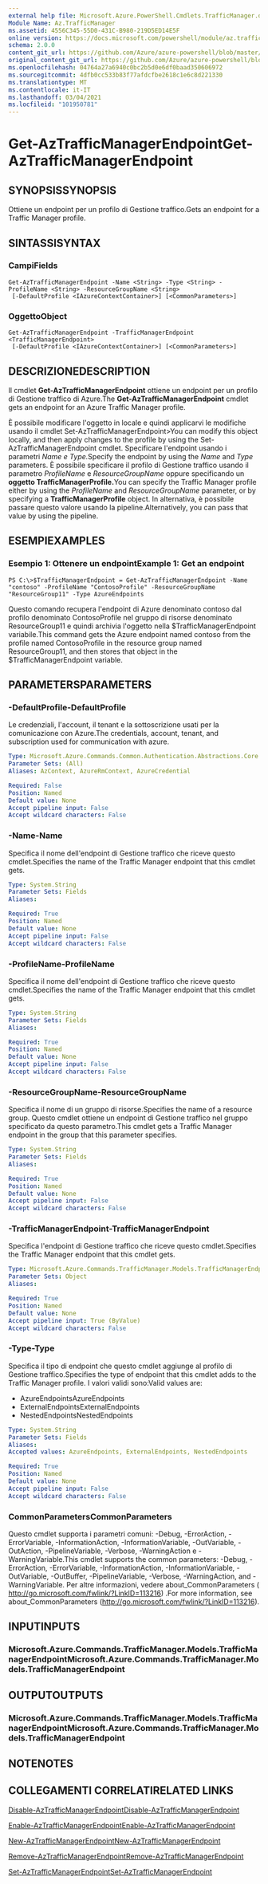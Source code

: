```yaml
---
external help file: Microsoft.Azure.PowerShell.Cmdlets.TrafficManager.dll-Help.xml
Module Name: Az.TrafficManager
ms.assetid: 4556C345-55D0-431C-B980-219D5ED14E5F
online version: https://docs.microsoft.com/powershell/module/az.trafficmanager/get-aztrafficmanagerendpoint
schema: 2.0.0
content_git_url: https://github.com/Azure/azure-powershell/blob/master/src/TrafficManager/TrafficManager/help/Get-AzTrafficManagerEndpoint.md
original_content_git_url: https://github.com/Azure/azure-powershell/blob/master/src/TrafficManager/TrafficManager/help/Get-AzTrafficManagerEndpoint.md
ms.openlocfilehash: 04764a27a6940c0bc2b5d0e6df0baad350606972
ms.sourcegitcommit: 4dfb0cc533b83f77afdcfbe2618c1e6c8d221330
ms.translationtype: MT
ms.contentlocale: it-IT
ms.lasthandoff: 03/04/2021
ms.locfileid: "101950781"
---
```

# <span data-ttu-id="0f883-101">Get-AzTrafficManagerEndpoint</span><span class="sxs-lookup"><span data-stu-id="0f883-101">Get-AzTrafficManagerEndpoint</span></span>

## <span data-ttu-id="0f883-102">SYNOPSIS</span><span class="sxs-lookup"><span data-stu-id="0f883-102">SYNOPSIS</span></span>
<span data-ttu-id="0f883-103">Ottiene un endpoint per un profilo di Gestione traffico.</span><span class="sxs-lookup"><span data-stu-id="0f883-103">Gets an endpoint for a Traffic Manager profile.</span></span>

## <span data-ttu-id="0f883-104">SINTASSI</span><span class="sxs-lookup"><span data-stu-id="0f883-104">SYNTAX</span></span>

### <span data-ttu-id="0f883-105">Campi</span><span class="sxs-lookup"><span data-stu-id="0f883-105">Fields</span></span>
```
Get-AzTrafficManagerEndpoint -Name <String> -Type <String> -ProfileName <String> -ResourceGroupName <String>
 [-DefaultProfile <IAzureContextContainer>] [<CommonParameters>]
```

### <span data-ttu-id="0f883-106">Oggetto</span><span class="sxs-lookup"><span data-stu-id="0f883-106">Object</span></span>
```
Get-AzTrafficManagerEndpoint -TrafficManagerEndpoint <TrafficManagerEndpoint>
 [-DefaultProfile <IAzureContextContainer>] [<CommonParameters>]
```

## <span data-ttu-id="0f883-107">DESCRIZIONE</span><span class="sxs-lookup"><span data-stu-id="0f883-107">DESCRIPTION</span></span>
<span data-ttu-id="0f883-108">Il cmdlet **Get-AzTrafficManagerEndpoint** ottiene un endpoint per un profilo di Gestione traffico di Azure.</span><span class="sxs-lookup"><span data-stu-id="0f883-108">The **Get-AzTrafficManagerEndpoint** cmdlet gets an endpoint for an Azure Traffic Manager profile.</span></span>

<span data-ttu-id="0f883-109">È possibile modificare l'oggetto in locale e quindi applicarvi le modifiche usando il cmdlet Set-AzTrafficManagerEndpoint></span><span class="sxs-lookup"><span data-stu-id="0f883-109">You can modify this object locally, and then apply changes to the profile by using the Set-AzTrafficManagerEndpoint cmdlet.</span></span>
<span data-ttu-id="0f883-110">Specificare l'endpoint usando i parametri *Name* *e Type.*</span><span class="sxs-lookup"><span data-stu-id="0f883-110">Specify the endpoint by using the *Name* and *Type* parameters.</span></span>
<span data-ttu-id="0f883-111">È possibile specificare il profilo di Gestione traffico usando il parametro *ProfileName* e *ResourceGroupName* oppure specificando un **oggetto TrafficManagerProfile.**</span><span class="sxs-lookup"><span data-stu-id="0f883-111">You can specify the Traffic Manager profile either by using the *ProfileName* and *ResourceGroupName* parameter, or by specifying a **TrafficManagerProfile** object.</span></span>
<span data-ttu-id="0f883-112">In alternativa, è possibile passare questo valore usando la pipeline.</span><span class="sxs-lookup"><span data-stu-id="0f883-112">Alternatively, you can pass that value by using the pipeline.</span></span>

## <span data-ttu-id="0f883-113">ESEMPI</span><span class="sxs-lookup"><span data-stu-id="0f883-113">EXAMPLES</span></span>

### <span data-ttu-id="0f883-114">Esempio 1: Ottenere un endpoint</span><span class="sxs-lookup"><span data-stu-id="0f883-114">Example 1: Get an endpoint</span></span>
```
PS C:\>$TrafficManagerEndpoint = Get-AzTrafficManagerEndpoint -Name "contoso" -ProfileName "ContosoProfile" -ResourceGroupName "ResourceGroup11" -Type AzureEndpoints
```

<span data-ttu-id="0f883-115">Questo comando recupera l'endpoint di Azure denominato contoso dal profilo denominato ContosoProfile nel gruppo di risorse denominato ResourceGroup11 e quindi archivia l'oggetto nella $TrafficManagerEndpoint variabile.</span><span class="sxs-lookup"><span data-stu-id="0f883-115">This command gets the Azure endpoint named contoso from the profile named ContosoProfile in the resource group named ResourceGroup11, and then stores that object in the $TrafficManagerEndpoint variable.</span></span>

## <span data-ttu-id="0f883-116">PARAMETERS</span><span class="sxs-lookup"><span data-stu-id="0f883-116">PARAMETERS</span></span>

### <span data-ttu-id="0f883-117">-DefaultProfile</span><span class="sxs-lookup"><span data-stu-id="0f883-117">-DefaultProfile</span></span>
<span data-ttu-id="0f883-118">Le credenziali, l'account, il tenant e la sottoscrizione usati per la comunicazione con Azure.</span><span class="sxs-lookup"><span data-stu-id="0f883-118">The credentials, account, tenant, and subscription used for communication with azure.</span></span>

```yaml
Type: Microsoft.Azure.Commands.Common.Authentication.Abstractions.Core.IAzureContextContainer
Parameter Sets: (All)
Aliases: AzContext, AzureRmContext, AzureCredential

Required: False
Position: Named
Default value: None
Accept pipeline input: False
Accept wildcard characters: False
```

### <span data-ttu-id="0f883-119">-Name</span><span class="sxs-lookup"><span data-stu-id="0f883-119">-Name</span></span>
<span data-ttu-id="0f883-120">Specifica il nome dell'endpoint di Gestione traffico che riceve questo cmdlet.</span><span class="sxs-lookup"><span data-stu-id="0f883-120">Specifies the name of the Traffic Manager endpoint that this cmdlet gets.</span></span>

```yaml
Type: System.String
Parameter Sets: Fields
Aliases:

Required: True
Position: Named
Default value: None
Accept pipeline input: False
Accept wildcard characters: False
```

### <span data-ttu-id="0f883-121">-ProfileName</span><span class="sxs-lookup"><span data-stu-id="0f883-121">-ProfileName</span></span>
<span data-ttu-id="0f883-122">Specifica il nome dell'endpoint di Gestione traffico che riceve questo cmdlet.</span><span class="sxs-lookup"><span data-stu-id="0f883-122">Specifies the name of the Traffic Manager endpoint that this cmdlet gets.</span></span>

```yaml
Type: System.String
Parameter Sets: Fields
Aliases:

Required: True
Position: Named
Default value: None
Accept pipeline input: False
Accept wildcard characters: False
```

### <span data-ttu-id="0f883-123">-ResourceGroupName</span><span class="sxs-lookup"><span data-stu-id="0f883-123">-ResourceGroupName</span></span>
<span data-ttu-id="0f883-124">Specifica il nome di un gruppo di risorse.</span><span class="sxs-lookup"><span data-stu-id="0f883-124">Specifies the name of a resource group.</span></span>
<span data-ttu-id="0f883-125">Questo cmdlet ottiene un endpoint di Gestione traffico nel gruppo specificato da questo parametro.</span><span class="sxs-lookup"><span data-stu-id="0f883-125">This cmdlet gets a Traffic Manager endpoint in the group that this parameter specifies.</span></span>

```yaml
Type: System.String
Parameter Sets: Fields
Aliases:

Required: True
Position: Named
Default value: None
Accept pipeline input: False
Accept wildcard characters: False
```

### <span data-ttu-id="0f883-126">-TrafficManagerEndpoint</span><span class="sxs-lookup"><span data-stu-id="0f883-126">-TrafficManagerEndpoint</span></span>
<span data-ttu-id="0f883-127">Specifica l'endpoint di Gestione traffico che riceve questo cmdlet.</span><span class="sxs-lookup"><span data-stu-id="0f883-127">Specifies the Traffic Manager endpoint that this cmdlet gets.</span></span>

```yaml
Type: Microsoft.Azure.Commands.TrafficManager.Models.TrafficManagerEndpoint
Parameter Sets: Object
Aliases:

Required: True
Position: Named
Default value: None
Accept pipeline input: True (ByValue)
Accept wildcard characters: False
```

### <span data-ttu-id="0f883-128">-Type</span><span class="sxs-lookup"><span data-stu-id="0f883-128">-Type</span></span>
<span data-ttu-id="0f883-129">Specifica il tipo di endpoint che questo cmdlet aggiunge al profilo di Gestione traffico.</span><span class="sxs-lookup"><span data-stu-id="0f883-129">Specifies the type of endpoint that this cmdlet adds to the Traffic Manager profile.</span></span>
<span data-ttu-id="0f883-130">I valori validi sono:</span><span class="sxs-lookup"><span data-stu-id="0f883-130">Valid values are:</span></span> 

- <span data-ttu-id="0f883-131">AzureEndpoints</span><span class="sxs-lookup"><span data-stu-id="0f883-131">AzureEndpoints</span></span>
- <span data-ttu-id="0f883-132">ExternalEndpoints</span><span class="sxs-lookup"><span data-stu-id="0f883-132">ExternalEndpoints</span></span>
- <span data-ttu-id="0f883-133">NestedEndpoints</span><span class="sxs-lookup"><span data-stu-id="0f883-133">NestedEndpoints</span></span>

```yaml
Type: System.String
Parameter Sets: Fields
Aliases:
Accepted values: AzureEndpoints, ExternalEndpoints, NestedEndpoints

Required: True
Position: Named
Default value: None
Accept pipeline input: False
Accept wildcard characters: False
```

### <span data-ttu-id="0f883-134">CommonParameters</span><span class="sxs-lookup"><span data-stu-id="0f883-134">CommonParameters</span></span>
<span data-ttu-id="0f883-135">Questo cmdlet supporta i parametri comuni: -Debug, -ErrorAction, -ErrorVariable, -InformationAction, -InformationVariable, -OutVariable, -OutAction, -PipelineVariable, -Verbose, -WarningAction e -WarningVariable.</span><span class="sxs-lookup"><span data-stu-id="0f883-135">This cmdlet supports the common parameters: -Debug, -ErrorAction, -ErrorVariable, -InformationAction, -InformationVariable, -OutVariable, -OutBuffer, -PipelineVariable, -Verbose, -WarningAction, and -WarningVariable.</span></span> <span data-ttu-id="0f883-136">Per altre informazioni, vedere about_CommonParameters ( http://go.microsoft.com/fwlink/?LinkID=113216) .</span><span class="sxs-lookup"><span data-stu-id="0f883-136">For more information, see about_CommonParameters (http://go.microsoft.com/fwlink/?LinkID=113216).</span></span>

## <span data-ttu-id="0f883-137">INPUT</span><span class="sxs-lookup"><span data-stu-id="0f883-137">INPUTS</span></span>

### <span data-ttu-id="0f883-138">Microsoft.Azure.Commands.TrafficManager.Models.TrafficManagerEndpoint</span><span class="sxs-lookup"><span data-stu-id="0f883-138">Microsoft.Azure.Commands.TrafficManager.Models.TrafficManagerEndpoint</span></span>

## <span data-ttu-id="0f883-139">OUTPUT</span><span class="sxs-lookup"><span data-stu-id="0f883-139">OUTPUTS</span></span>

### <span data-ttu-id="0f883-140">Microsoft.Azure.Commands.TrafficManager.Models.TrafficManagerEndpoint</span><span class="sxs-lookup"><span data-stu-id="0f883-140">Microsoft.Azure.Commands.TrafficManager.Models.TrafficManagerEndpoint</span></span>

## <span data-ttu-id="0f883-141">NOTE</span><span class="sxs-lookup"><span data-stu-id="0f883-141">NOTES</span></span>

## <span data-ttu-id="0f883-142">COLLEGAMENTI CORRELATI</span><span class="sxs-lookup"><span data-stu-id="0f883-142">RELATED LINKS</span></span>

[<span data-ttu-id="0f883-143">Disable-AzTrafficManagerEndpoint</span><span class="sxs-lookup"><span data-stu-id="0f883-143">Disable-AzTrafficManagerEndpoint</span></span>](./Disable-AzTrafficManagerEndpoint.md)

[<span data-ttu-id="0f883-144">Enable-AzTrafficManagerEndpoint</span><span class="sxs-lookup"><span data-stu-id="0f883-144">Enable-AzTrafficManagerEndpoint</span></span>](./Enable-AzTrafficManagerEndpoint.md)

[<span data-ttu-id="0f883-145">New-AzTrafficManagerEndpoint</span><span class="sxs-lookup"><span data-stu-id="0f883-145">New-AzTrafficManagerEndpoint</span></span>](./New-AzTrafficManagerEndpoint.md)

[<span data-ttu-id="0f883-146">Remove-AzTrafficManagerEndpoint</span><span class="sxs-lookup"><span data-stu-id="0f883-146">Remove-AzTrafficManagerEndpoint</span></span>](./Remove-AzTrafficManagerEndpoint.md)

[<span data-ttu-id="0f883-147">Set-AzTrafficManagerEndpoint</span><span class="sxs-lookup"><span data-stu-id="0f883-147">Set-AzTrafficManagerEndpoint</span></span>](./Set-AzTrafficManagerEndpoint.md)


